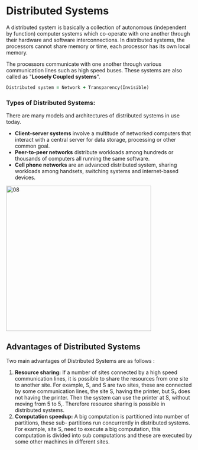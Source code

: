 # Distributed Systems

A distributed system is basically a collection of autonomous (independent by function) computer systems which co-operate with one another through their hardware and software interconnections. In distributed systems, the processors cannot share memory or time, each processor has its own local memory. 

The processors communicate with one another through various communication lines such as high speed buses. These systems are also called as "**Loosely Coupled systems**".

```fortran
Distributed system = Network + Transparency(Invisible)
```

### Types of Distributed Systems:

There are many models and architectures of distributed systems in use today.

- **Client-server systems** involve a multitude of networked computers that interact with a central server for data storage, processing or other common goal.
- **Peer-to-peer networks** distribute workloads among hundreds or thousands of computers all running the same software.
- **Cell phone networks** are an advanced distributed system, sharing workloads among handsets, switching systems and internet-based devices.

<img width="392" alt="08" src="https://github.com/Rajendran2201/operating-systems/assets/137254223/01112ed6-a7fa-472c-a581-2901fb81fdc7">


## Advantages of Distributed Systems

Two main advantages of Distributed Systems are as follows : 

1. **Resource sharing:** If a number of sites connected by a high speed communication lines, it is possible to share the resources from one site to another site.
For example, S, and S are two sites, these are connected by some communication lines, the site
S, having the printer, but S₂ does not having the printer. Then the system can use the printer at S, without moving from 5 to 5,. Therefore resource sharing is possible in distributed systems.
2. **Computation speedup:** A big computation is partitioned into number of partitions, these sub- partitions run concurrently in distributed systems.
For example, site S, need to execute a big computation, this computation is divided into sub computations and these are executed by some other machines in different sites.
